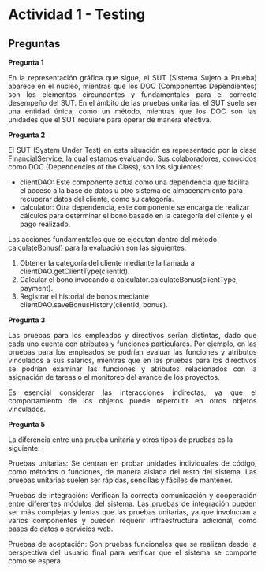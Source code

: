 # Actividad 1 - Testing

## Preguntas

**Pregunta 1**

<p style="text-align: justify;"> En la representación gráfica que sigue, el SUT (Sistema Sujeto a Prueba) aparece en el núcleo, mientras que los DOC (Componentes Dependientes) son los elementos circundantes y fundamentales para el correcto desempeño del SUT. En el ámbito de las pruebas unitarias, el SUT suele ser una entidad única, como un método, mientras que los DOC son las unidades que el SUT requiere para operar de manera efectiva.

**Pregunta 2**


<p style="text-align: justify;">El SUT (System Under Test) en esta situación es representado por la clase FinancialService, la cual estamos evaluando. Sus colaboradores, conocidos como DOC (Dependencies of the Class), son los siguientes:

- clientDAO: Este componente actúa como una dependencia que facilita el acceso a la base de datos u otro sistema de almacenamiento para recuperar datos del cliente, como su categoría.
- calculator: Otra dependencia, este componente se encarga de realizar cálculos para determinar el bono basado en la categoría del cliente y el pago realizado.

 Las acciones fundamentales que se ejecutan dentro del método calculateBonus() para la evaluación son las siguientes:

1. Obtener la categoría del cliente mediante la llamada a clientDAO.getClientType(clientId).
2. Calcular el bono invocando a calculator.calculateBonus(clientType, payment).
3. Registrar el historial de bonos mediante clientDAO.saveBonusHistory(clientId, bonus).

**Pregunta 3**

<p style="text-align: justify;">Las pruebas para los empleados y directivos serían distintas, dado que cada uno cuenta con atributos y funciones particulares.
Por ejemplo, en las pruebas para los empleados se podrían evaluar las funciones y atributos vinculados a sus salarios, mientras que en las pruebas para los directivos se podrían examinar las funciones y atributos relacionados con la asignación de tareas o el monitoreo del avance de los proyectos.

<p style="text-align: justify;"> Es esencial considerar las interacciones indirectas, ya que el comportamiento de los objetos puede repercutir en otros objetos vinculados. 

**Pregunta 5**

La diferencia entre una prueba unitaria y otros tipos de pruebas es la siguiente:

<p style="text-align: justify;">Pruebas unitarias: Se centran en probar unidades individuales de código, como métodos o funciones, de manera aislada del resto del sistema. 
Las pruebas unitarias suelen ser rápidas, sencillas y fáciles de mantener.

<p style="text-align: justify;">Pruebas de integración: Verifican la correcta comunicación y cooperación entre diferentes módulos del sistema. 
Las pruebas de integración pueden ser más complejas y lentas que las pruebas unitarias, ya que involucran a varios componentes y pueden requerir infraestructura adicional,  como bases de datos o servicios web.

<p style="text-align: justify;">Pruebas de aceptación: Son pruebas funcionales que se realizan desde la perspectiva del usuario final para verificar que el 
sistema se comporte como se espera.